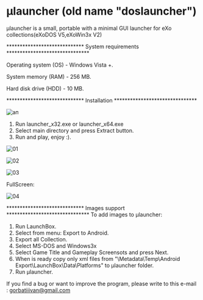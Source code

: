 # µlauncher (old name "doslauncher")

µlauncher is a small, portable with a minimal GUI launcher for eXo collections(eXoDOS V5,eXoWin3x V2)



*****************************   System requirements   *******************************

Operating system (OS) - Windows Vista +.

System memory (RAM) - 256 MB.

Hard disk drive (HDD) - 10 MB.

*****************************   Installation   *******************************

![ап](https://user-images.githubusercontent.com/84850541/146141661-9b5dfb1a-cbbc-41ce-914e-c6d50072de8b.PNG)


1. Run launcher_x32.exe or launcher_x64.exe
2. Select main directory and press Extract button. 
4. Run and play, enjoy :).


![01](https://user-images.githubusercontent.com/84850541/150687142-32c91301-2c3a-444c-a7c1-f46a33e92f87.PNG)

![02](https://user-images.githubusercontent.com/84850541/150687151-6bc05c61-70db-4859-815c-468b9fd14494.PNG)

![03](https://user-images.githubusercontent.com/84850541/150687153-17eda32d-e08c-4f85-b9ee-422096639dde.PNG)



FullScreen:

![04](https://user-images.githubusercontent.com/84850541/150687137-cf4014fb-d438-47a2-8c1e-14d149dbd057.PNG)



*****************************   Images support   *******************************
To add images to µlauncher:
1. Run LaunchBox.
2. Select from menu: Export to Android.
3. Export all Collection.
4. Select MS-DOS and Windows3x
5. Select Game Title and Gameplay Screensots and press Next.
6. When is ready copy only xml files from "\Metadata\Temp\Android Export\LaunchBox\Data\Platforms\" to µlauncher folder.
7. Run µlauncher.



If you find a bug or want to improve the program, please write to this e-mail : gorbatiiivan@gmail.com

